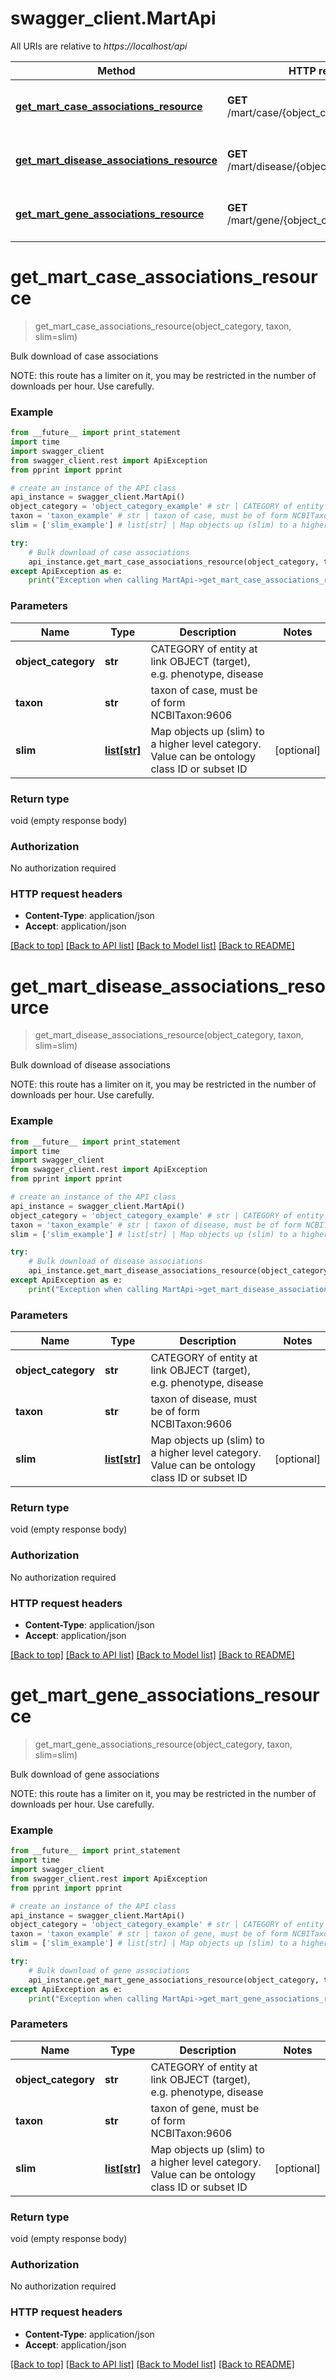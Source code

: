 # swagger_client.MartApi

All URIs are relative to *https://localhost/api*

Method | HTTP request | Description
------------- | ------------- | -------------
[**get_mart_case_associations_resource**](MartApi.md#get_mart_case_associations_resource) | **GET** /mart/case/{object_category}/{taxon} | Bulk download of case associations
[**get_mart_disease_associations_resource**](MartApi.md#get_mart_disease_associations_resource) | **GET** /mart/disease/{object_category}/{taxon} | Bulk download of disease associations
[**get_mart_gene_associations_resource**](MartApi.md#get_mart_gene_associations_resource) | **GET** /mart/gene/{object_category}/{taxon} | Bulk download of gene associations


# **get_mart_case_associations_resource**
> get_mart_case_associations_resource(object_category, taxon, slim=slim)

Bulk download of case associations

NOTE: this route has a limiter on it, you may be restricted in the number of downloads per hour. Use carefully.

### Example 
```python
from __future__ import print_statement
import time
import swagger_client
from swagger_client.rest import ApiException
from pprint import pprint

# create an instance of the API class
api_instance = swagger_client.MartApi()
object_category = 'object_category_example' # str | CATEGORY of entity at link OBJECT (target), e.g. phenotype, disease
taxon = 'taxon_example' # str | taxon of case, must be of form NCBITaxon:9606
slim = ['slim_example'] # list[str] | Map objects up (slim) to a higher level category. Value can be ontology class ID or subset ID (optional)

try: 
    # Bulk download of case associations
    api_instance.get_mart_case_associations_resource(object_category, taxon, slim=slim)
except ApiException as e:
    print("Exception when calling MartApi->get_mart_case_associations_resource: %s\n" % e)
```

### Parameters

Name | Type | Description  | Notes
------------- | ------------- | ------------- | -------------
 **object_category** | **str**| CATEGORY of entity at link OBJECT (target), e.g. phenotype, disease | 
 **taxon** | **str**| taxon of case, must be of form NCBITaxon:9606 | 
 **slim** | [**list[str]**](str.md)| Map objects up (slim) to a higher level category. Value can be ontology class ID or subset ID | [optional] 

### Return type

void (empty response body)

### Authorization

No authorization required

### HTTP request headers

 - **Content-Type**: application/json
 - **Accept**: application/json

[[Back to top]](#) [[Back to API list]](../README.md#documentation-for-api-endpoints) [[Back to Model list]](../README.md#documentation-for-models) [[Back to README]](../README.md)

# **get_mart_disease_associations_resource**
> get_mart_disease_associations_resource(object_category, taxon, slim=slim)

Bulk download of disease associations

NOTE: this route has a limiter on it, you may be restricted in the number of downloads per hour. Use carefully.

### Example 
```python
from __future__ import print_statement
import time
import swagger_client
from swagger_client.rest import ApiException
from pprint import pprint

# create an instance of the API class
api_instance = swagger_client.MartApi()
object_category = 'object_category_example' # str | CATEGORY of entity at link OBJECT (target), e.g. phenotype, disease
taxon = 'taxon_example' # str | taxon of disease, must be of form NCBITaxon:9606
slim = ['slim_example'] # list[str] | Map objects up (slim) to a higher level category. Value can be ontology class ID or subset ID (optional)

try: 
    # Bulk download of disease associations
    api_instance.get_mart_disease_associations_resource(object_category, taxon, slim=slim)
except ApiException as e:
    print("Exception when calling MartApi->get_mart_disease_associations_resource: %s\n" % e)
```

### Parameters

Name | Type | Description  | Notes
------------- | ------------- | ------------- | -------------
 **object_category** | **str**| CATEGORY of entity at link OBJECT (target), e.g. phenotype, disease | 
 **taxon** | **str**| taxon of disease, must be of form NCBITaxon:9606 | 
 **slim** | [**list[str]**](str.md)| Map objects up (slim) to a higher level category. Value can be ontology class ID or subset ID | [optional] 

### Return type

void (empty response body)

### Authorization

No authorization required

### HTTP request headers

 - **Content-Type**: application/json
 - **Accept**: application/json

[[Back to top]](#) [[Back to API list]](../README.md#documentation-for-api-endpoints) [[Back to Model list]](../README.md#documentation-for-models) [[Back to README]](../README.md)

# **get_mart_gene_associations_resource**
> get_mart_gene_associations_resource(object_category, taxon, slim=slim)

Bulk download of gene associations

NOTE: this route has a limiter on it, you may be restricted in the number of downloads per hour. Use carefully.

### Example 
```python
from __future__ import print_statement
import time
import swagger_client
from swagger_client.rest import ApiException
from pprint import pprint

# create an instance of the API class
api_instance = swagger_client.MartApi()
object_category = 'object_category_example' # str | CATEGORY of entity at link OBJECT (target), e.g. phenotype, disease
taxon = 'taxon_example' # str | taxon of gene, must be of form NCBITaxon:9606
slim = ['slim_example'] # list[str] | Map objects up (slim) to a higher level category. Value can be ontology class ID or subset ID (optional)

try: 
    # Bulk download of gene associations
    api_instance.get_mart_gene_associations_resource(object_category, taxon, slim=slim)
except ApiException as e:
    print("Exception when calling MartApi->get_mart_gene_associations_resource: %s\n" % e)
```

### Parameters

Name | Type | Description  | Notes
------------- | ------------- | ------------- | -------------
 **object_category** | **str**| CATEGORY of entity at link OBJECT (target), e.g. phenotype, disease | 
 **taxon** | **str**| taxon of gene, must be of form NCBITaxon:9606 | 
 **slim** | [**list[str]**](str.md)| Map objects up (slim) to a higher level category. Value can be ontology class ID or subset ID | [optional] 

### Return type

void (empty response body)

### Authorization

No authorization required

### HTTP request headers

 - **Content-Type**: application/json
 - **Accept**: application/json

[[Back to top]](#) [[Back to API list]](../README.md#documentation-for-api-endpoints) [[Back to Model list]](../README.md#documentation-for-models) [[Back to README]](../README.md)

